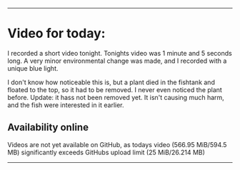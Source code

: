 
***

# Video for today:

I recorded a short video tonight. Tonights video was 1 minute and 5 seconds long. A very minor environmental change was made, and I recorded with a unique blue light.

<!-- The below description was made on April 11th 2021. Notes were started 1 day early. A video has not yet been made for this day. !-->

I don't know how noticeable this is, but a plant died in the fishtank and floated to the top, so it had to be removed. I never even noticed the plant before. Update: it hass not been removed yet. It isn't causing much harm, and the fish were interested in it earlier.

## Availability online

Videos are not yet available on GitHub, as todays video (566.95 MiB/594.5 MB) significantly exceeds GitHubs upload limit (25 MiB/26.214 MB)

***

